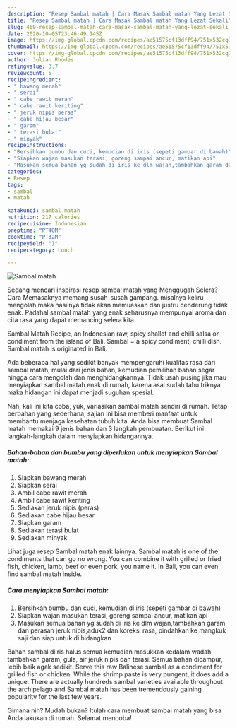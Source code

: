 ```yaml
---
description: "Resep Sambal matah | Cara Masak Sambal matah Yang Lezat Sekali"
title: "Resep Sambal matah | Cara Masak Sambal matah Yang Lezat Sekali"
slug: 469-resep-sambal-matah-cara-masak-sambal-matah-yang-lezat-sekali
date: 2020-10-05T23:46:49.145Z
image: https://img-global.cpcdn.com/recipes/ae51575cf13dff94/751x532cq70/sambal-matah-foto-resep-utama.jpg
thumbnail: https://img-global.cpcdn.com/recipes/ae51575cf13dff94/751x532cq70/sambal-matah-foto-resep-utama.jpg
cover: https://img-global.cpcdn.com/recipes/ae51575cf13dff94/751x532cq70/sambal-matah-foto-resep-utama.jpg
author: Julian Rhodes
ratingvalue: 3.7
reviewcount: 5
recipeingredient:
- " bawang merah"
- " serai"
- " cabe rawit merah"
- " cabe rawit keriting"
- " jeruk nipis peras"
- " cabe hijau besar"
- " garam"
- " terasi bulat"
- " minyak"
recipeinstructions:
- "Bersihkan bumbu dan cuci, kemudian di iris (sepeti gambar di bawah)"
- "Siapkan wajan masukan terasi, goreng sampai ancur, matikan api"
- "Masukan semua bahan yg sudah di iris ke dlm wajan,tambahkan garam dan perasan jeruk nipis,aduk2 dan koreksi rasa, pindahkan ke mangkuk saji dan siap untuk di hidangkan"
categories:
- Resep
tags:
- sambal
- matah

katakunci: sambal matah 
nutrition: 217 calories
recipecuisine: Indonesian
preptime: "PT40M"
cooktime: "PT32M"
recipeyield: "1"
recipecategory: Lunch

---
```



![Sambal matah](https://img-global.cpcdn.com/recipes/ae51575cf13dff94/751x532cq70/sambal-matah-foto-resep-utama.jpg)

Sedang mencari inspirasi resep sambal matah yang Menggugah Selera? Cara Memasaknya memang susah-susah gampang. misalnya keliru mengolah maka hasilnya tidak akan memuaskan dan justru cenderung tidak enak. Padahal sambal matah yang enak seharusnya mempunyai aroma dan cita rasa yang dapat memancing selera kita.

Sambal Matah Recipe, an Indonesian raw, spicy shallot and chilli salsa or condiment from the island of Bali. Sambal = a spicy condiment, chilli dish. Sambal matah is originated in Bali.

Ada beberapa hal yang sedikit banyak mempengaruhi kualitas rasa dari sambal matah, mulai dari jenis bahan, kemudian pemilihan bahan segar hingga cara mengolah dan menghidangkannya. Tidak usah pusing jika mau menyiapkan sambal matah enak di rumah, karena asal sudah tahu triknya maka hidangan ini dapat menjadi suguhan spesial.


Nah, kali ini kita coba, yuk, variasikan sambal matah sendiri di rumah. Tetap berbahan yang sederhana, sajian ini bisa memberi manfaat untuk membantu menjaga kesehatan tubuh kita. Anda bisa membuat Sambal matah memakai 9 jenis bahan dan 3 langkah pembuatan. Berikut ini langkah-langkah dalam menyiapkan hidangannya.

<!--inarticleads1-->

##### Bahan-bahan dan bumbu yang diperlukan untuk menyiapkan Sambal matah:

1. Siapkan  bawang merah
1. Siapkan  serai
1. Ambil  cabe rawit merah
1. Ambil  cabe rawit keriting
1. Sediakan  jeruk nipis (peras)
1. Sediakan  cabe hijau besar
1. Siapkan  garam
1. Sediakan  terasi bulat
1. Sediakan  minyak


Lihat juga resep Sambal matah enak lainnya. Sambal matah is one of the condiments that can go no wrong. You can combine it with grilled or fried fish, chicken, lamb, beef or even pork, you name it. In Bali, you can even find sambal matah inside. 

<!--inarticleads2-->

##### Cara menyiapkan Sambal matah:

1. Bersihkan bumbu dan cuci, kemudian di iris (sepeti gambar di bawah)
1. Siapkan wajan masukan terasi, goreng sampai ancur, matikan api
1. Masukan semua bahan yg sudah di iris ke dlm wajan,tambahkan garam dan perasan jeruk nipis,aduk2 dan koreksi rasa, pindahkan ke mangkuk saji dan siap untuk di hidangkan


Bahan sambal diiris halus semua kemudian masukkan kedalam wadah tambahkan garam, gula, air jeruk nipis dan terasi. Semua bahan dicampur, lebih baik agak sedikit. Serve this raw Balinese sambal as a condiment for grilled fish or chicken. While the shrimp paste is very pungent, it does add a unique. There are actually hundreds sambal varieties available throughout the archipelago and Sambal matah has been tremendously gaining popularity for the last few years. 

Gimana nih? Mudah bukan? Itulah cara membuat sambal matah yang bisa Anda lakukan di rumah. Selamat mencoba!
